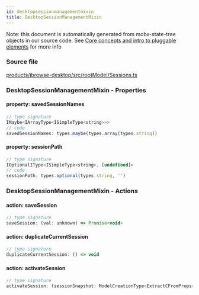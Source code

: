 ```yaml
---
id: desktopsessionmanagementmixin
title: DesktopSessionManagementMixin
---
```


Note: this document is automatically generated from mobx-state-tree objects in
our source code. See
[Core concepts and intro to pluggable elements](/docs/developer_guide/) for more
info

### Source file

[products/jbrowse-desktop/src/rootModel/Sessions.ts](https://github.com/GMOD/jbrowse-components/blob/main/products/jbrowse-desktop/src/rootModel/Sessions.ts)

### DesktopSessionManagementMixin - Properties

#### property: savedSessionNames

```js
// type signature
IMaybe<IArrayType<ISimpleType<string>>>
// code
savedSessionNames: types.maybe(types.array(types.string))
```

#### property: sessionPath

```js
// type signature
IOptionalIType<ISimpleType<string>, [undefined]>
// code
sessionPath: types.optional(types.string, '')
```

### DesktopSessionManagementMixin - Actions

#### action: saveSession

```js
// type signature
saveSession: (val: unknown) => Promise<void>
```

#### action: duplicateCurrentSession

```js
// type signature
duplicateCurrentSession: () => void
```

#### action: activateSession

```js
// type signature
activateSession: (sessionSnapshot: ModelCreationType<ExtractCFromProps<{ id: IOptionalIType<ISimpleType<string>, [undefined]>; name: ISimpleType<string>; margin: IType<number, number, number>; }>>) => void
```
